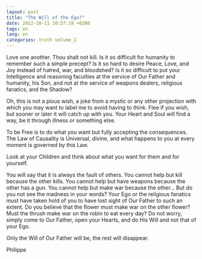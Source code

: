 ```yaml
---
layout: post
title: "The Will of the Ego?"
date: 2012-10-11 10:57:19 +0200
tags: en
lang: en
categories: truth volume_I
---
```

Love one another. Thou shalt not kill. Is it so difficult for humanity to remember such a simple precept? Is it so hard to desire Peace, Love, and Joy instead of hatred, war, and bloodshed? Is it so difficult to put your Intelligence and reasoning faculties at the service of Our Father and humanity, his Son, and not at the service of weapons dealers, religious fanatics, and the Shadow?

Oh, this is not a pious wish, a joke from a mystic or any other projection with which you may want to label me to avoid having to think. Flee if you wish, but sooner or later it will catch up with you. Your Heart and Soul will find a way, be it through illness or something else.

To be Free is to do what you want but fully accepting the consequences. The Law of Causality is Universal, divine, and what happens to you at every moment is governed by this Law.

Look at your Children and think about what you want for them and for yourself.

You will say that it is always the fault of others. You cannot help but kill because the other kills. You cannot help but have weapons because the other has a gun. You cannot help but make war because the other... But do you not see the madness in your words? Your Ego or the religious fanatics must have taken hold of you to have lost sight of Our Father to such an extent. Do you believe that the flower must make war on the other flower? Must the thrush make war on the robin to eat every day? Do not worry, simply come to Our Father, open your Hearts, and do His Will and not that of your Ego.

Only the Will of Our Father will be, the rest will disappear.

Philippe

<!-- 
This work is licensed under a Creative Commons Attribution-NonCommercial 4.0 International License.
-->